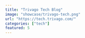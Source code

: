 ```yaml
---
title: "Trivago Tech Blog"
image: "showcase/trivago-tech.png"
url: "https://tech.trivago.com/"
categories: ["tech"]
featured: 5
---
```


